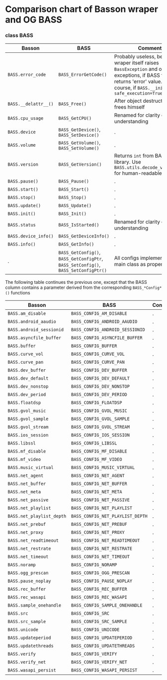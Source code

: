 
# Comparison chart of Basson wraper and OG BASS

### class BASS

Basson | BASS | Comment
--- | --- | ---
`BASS.error_code`   | `BASS_ErrorGetCode()` | Probably useless, because wraper itself raises `BassException` and other exceptions, if BASS function returns 'error' value. Of course, if `BASS.__init__(.., safe_execution=True)`
`BASS.__delattr__()` | `BASS_Free()` | After object destruction BASS frees himself
`BASS.cpu_usage`    | `BASS_GetCPU()` | Renamed for clarity of understanding
`BASS.device`       | `BASS_GetDevice()`, `BASS_SetDevice()` | .
`BASS.volume`       | `BASS_GetVolume()`, `BASS_SetVolume()` | .
`BASS.version`      | `BASS_GetVersion()` | Returns `int` from BASS library. Use `BASS.utils.decode_version(x)` for human-readable version
`BASS.pause()`      | `BASS_Pause()` | .
`BASS.start()`      | `BASS_Start()` | .
`BASS.stop()`       | `BASS_Stop()` | .
`BASS.update()`     | `BASS_Update()` | .
`BASS.init()`       | `BASS_Init()` | .
`BASS.status`       | `BASS_IsStarted()` | Renamed for clarity of understanding
`BASS.device_info()` | `BASS_GetDeviceInfo()` | .
`BASS.info()`       | `BASS_GetInfo()` | .
.                   | `BASS_GetConfig()`, `BASS_GetConfigPtr`, `BASS_SetConfig()`, `BASS_SetConfigPtr()` | All configs implemented in main class as properties

The following table continues the previous one, except that the BASS column contains a parameter derived from the corresponding `BASS_*Config*()` functions

Basson | BASS | Comment
--- | --- | ---
`BASS.am_disable`   | `BASS_CONFIG_AM_DISABLE` |.
`BASS.android_aaudio` | `BASS_CONFIG_ANDROID_AAUDIO` | .
`BASS.android_sessionid` | `BASS_CONFIG_ANDROID_SESSIONID` | .
`BASS.asyncfile_buffer` | `BASS_CONFIG_ASYNCFILE_BUFFER` | .
`BASS.buffer`       | `BASS_CONFIG_BUFFER` | .
`BASS.curve_vol`    | `BASS_CONFIG_CURVE_VOL` | .
`BASS.curve_pan`    | `BASS_CONFIG_CURVE_PAN` | .
`BASS.dev_buffer`   | `BASS_CONFIG_DEV_BUFFER` | .
`BASS.dev_default`  | `BASS_CONFIG_DEV_DEFAULT` | .
`BASS.dev_nonstop`  | `BASS_CONFIG_DEV_NONSTOP` | .
`BASS.dev_period`   | `BASS_CONFIG_DEV_PERIOD` | .
`BASS.floatdsp`     | `BASS_CONFIG_FLOATDSP` | .
`BASS.gvol_music`   | `BASS_CONFIG_GVOL_MUSIC` | .
`BASS.gvol_sample`  | `BASS_CONFIG_GVOL_SAMPLE` | .
`BASS.gvol_stream`  | `BASS_CONFIG_GVOL_STREAM` | .
`BASS.ios_session`  | `BASS_CONFIG_IOS_SESSION` | .
`BASS.libssl`       | `BASS_CONFIG_LIBSSL` | .
`BASS.mf_disable`   | `BASS_CONFIG_MF_DISABLE` | .
`BASS.mf_video`     | `BASS_CONFIG_MF_VIDEO` | .
`BASS.music_virtual` | `BASS_CONFIG_MUSIC_VIRTUAL` | .
`BASS.net_agent`    | `BASS_CONFIG_NET_AGENT` | .
`BASS.net_buffer`   | `BASS_CONFIG_NET_BUFFER` | .
`BASS.net_meta`     | `BASS_CONFIG_NET_META` | .
`BASS.net_passive`  | `BASS_CONFIG_NET_PASSIVE` | .
`BASS.net_playlist` | `BASS_CONFIG_NET_PLAYLIST` | .
`BASS.net_playlist_depth` | `BASS_CONFIG_NET_PLAYLIST_DEPTH` | .
`BASS.net_prebuf`   | `BASS_CONFIG_NET_PREBUF` | .
`BASS.net_proxy`    | `BASS_CONFIG_NET_PROXY` | .
`BASS.net_readtimeout` | `BASS_CONFIG_NET_READTIMEOUT` | .
`BASS.net_restrate` | `BASS_CONFIG_NET_RESTRATE` | .
`BASS.net_timeout`  | `BASS_CONFIG_NET_TIMEOUT` | .
`BASS.noramp`       | `BASS_CONFIG_NORAMP` | .
`BASS.ogg_prescan`  | `BASS_CONFIG_OGG_PRESCAN` | .
`BASS.pause_noplay` | `BASS_CONFIG_PAUSE_NOPLAY` | .
`BASS.rec_buffer`   | `BASS_CONFIG_REC_BUFFER` | .
`BASS.rec_wasapi`   | `BASS_CONFIG_REC_WASAPI` | .
`BASS.sample_onehandle` | `BASS_CONFIG_SAMPLE_ONEHANDLE`| .
`BASS.src`          | `BASS_CONFIG_SRC`| .
`BASS.src_sample`   | `BASS_CONFIG_SRC_SAMPLE`| .
`BASS.unicode`      | `BASS_CONFIG_UNICODE` | .
`BASS.updateperiod` | `BASS_CONFIG_UPDATEPERIOD` | .
`BASS.updatethreads` | `BASS_CONFIG_UPDATETHREADS` | .
`BASS.verify`       | `BASS_CONFIG_VERIFY` | .
`BASS.verify_net`   | `BASS_CONFIG_VERIFY_NET` | .
`BASS.wasapi_persist` | `BASS_CONFIG_WASAPI_PERSIST` | .